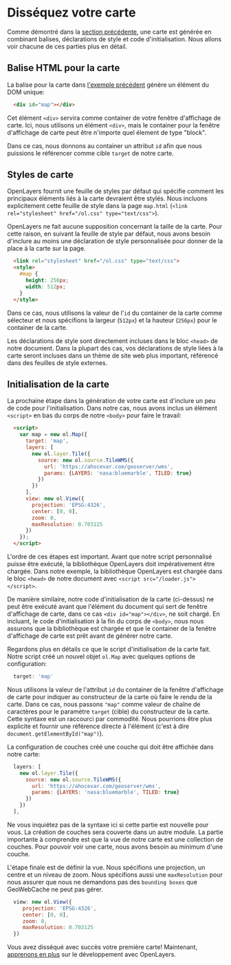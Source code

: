 # Disséquez votre carte

Comme démontré dans la [section précédente](./map.md), une carte est générée en combinant balises, déclarations de style et code d'initialisation. Nous allons voir chacune de ces parties plus en détail.

## Balise HTML pour la carte

La balise pour la carte dans [l'exemple précédent](./map.md) génère un élément du DOM unique:

```html
  <div id="map"></div>
```

Cet élément `<div>` servira comme container de votre fenêtre d'affichage de carte. Ici, nous utilisons un élément `<div>`, mais le container pour la fenêtre d'affichage de carte peut être n'importe quel élement de type "block".

Dans ce cas, nous donnons au container un attribut `id` afin que nous puissions le référencer comme cible `target` de notre carte.

## Styles de carte

OpenLayers fournit une feuille de styles par défaut qui spécifie comment les principaux éléments liés à la carte devraient être stylés. Nous incluons explicitement cette feuille de style dans la page `map.html` (`<link rel="stylesheet" href="/ol.css" type="text/css">`).

OpenLayers ne fait aucune supposition concernant la taille de la carte. Pour cette raison, en suivant la feuille de style par défaut, nous avons besoin d'inclure au moins une déclaration de style personnalisée pour donner de la place à la carte sur la page.

```html
  <link rel="stylesheet" href="/ol.css" type="text/css">
  <style>
    #map {
      height: 256px;
      width: 512px;
    }
  </style>
```

Dans ce cas, nous utilisons la valeur de l'`id` du container de la carte comme sélecteur et nous spécifions la largeur (`512px`) et la hauteur (`256px`) pour le container de la carte.

Les déclarations de style sont directement incluses dans le bloc `<head>` de notre document. Dans la plupart des cas, vos déclarations de style liées à la carte seront incluses dans un thème de site web plus important, référencé dans des feuilles de style externes.

## Initialisation de la carte

La prochaine étape dans la génération de votre carte est d'inclure un peu de code pour l'initialisation. Dans notre cas, nous avons inclus un élément `<script>` en bas du corps de notre `<body>` pour faire le travail:

```html
  <script>
    var map = new ol.Map({
      target: 'map',
      layers: [
        new ol.layer.Tile({
          source: new ol.source.TileWMS({
            url: 'https://ahocevar.com/geoserver/wms',
            params: {LAYERS: 'nasa:bluemarble', TILED: true}
          })
        })
      ],
      view: new ol.View({
        projection: 'EPSG:4326',
        center: [0, 0],
        zoom: 0,
        maxResolution: 0.703125
      })
    });
  </script>
```

L'ordre de ces étapes est important. Avant que notre script personnalisé puisse être exécuté, la bibliothèque OpenLayers doit impérativement être chargée. Dans notre exemple, la bibliothèque OpenLayers est chargée dans le bloc `<head>` de notre document avec `<script src="/loader.js"></script>`.

De manière similaire, notre code d'initialisation de la carte (ci-dessus) ne peut être exécuté avant que l'élément du document qui sert de fenêtre d'affichage de carte, dans ce cas `<div id="map"></div>`, ne soit chargé. En incluant, le code d'initialisation à la fin du corps de `<body>`, nous nous assurons que la bibliothèque est chargée et que le container de la fenêtre d'affichage de carte est prêt avant de générer notre carte.

Regardons plus en détails ce que le script d'initialisation de la carte fait. Notre script créé un nouvel objet `ol.Map` avec quelques options de configuration:

```js
  target: 'map'
```

Nous utilisons la valeur de l'attribut `id` du container de la fenêtre d'affichage de carte pour indiquer au constructeur de la carte où faire le rendu de la carte. Dans ce cas, nous passons `"map"` comme valeur de chaîne de caractères pour le paramètre `target` (cible) du constructeur de la carte. Cette syntaxe est un raccourci par commodité. Nous pourrions être plus explicite et fournir une référence directe à l'élément (c'est à dire `document.getElementById("map")`).


La configuration de couches créé une couche qui doit être affichée dans notre carte:

```js
  layers: [
    new ol.layer.Tile({
      source: new ol.source.TileWMS({
        url: 'https://ahocevar.com/geoserver/wms',
        params: {LAYERS: 'nasa:bluemarble', TILED: true}
      })
    })
  ],
```

Ne vous inquiétez pas de la syntaxe ici si cette partie est nouvelle pour vous. La création de couches sera couverte dans un autre module. La partie importante à comprendre est que la vue de notre carte est une collection de couches. Pour pouvoir voir une carte, nous avons besoin au minimum d'une couche.

L'étape finale est de définir la vue. Nous spécifions une projection, un centre et un niveau de zoom. Nous spécifions aussi une `maxResolution` pour nous assurer que nous ne demandons pas des `bounding boxes` que GeoWebCache ne peut pas gérer.

```js
  view: new ol.View({
     projection: 'EPSG:4326',
     center: [0, 0],
     zoom: 0,
     maxResolution: 0.703125
  })
```

Vous avez disséqué avec succès votre première carte! Maintenant, [apprenons en plus](./resources.md) sur le développement avec OpenLayers.
